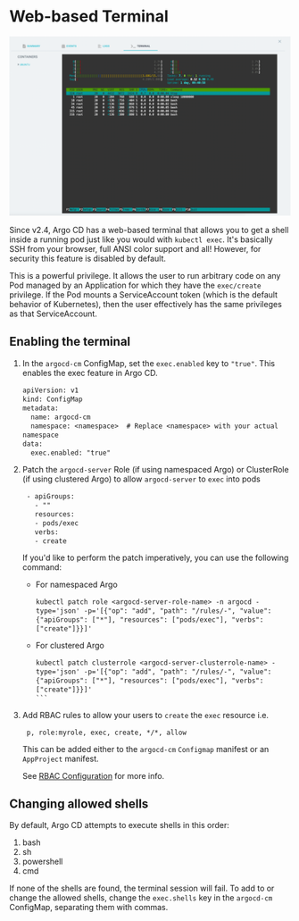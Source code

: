 # Web-based Terminal

![Argo CD Terminal](../assets/terminal.png)

Since v2.4, Argo CD has a web-based terminal that allows you to get a shell inside a running pod just like you would with
`kubectl exec`. It's basically SSH from your browser, full ANSI color support and all! However, for security this feature
is disabled by default.

This is a powerful privilege. It allows the user to run arbitrary code on any Pod managed by an Application for which
they have the `exec/create` privilege. If the Pod mounts a ServiceAccount token (which is the default behavior of 
Kubernetes), then the user effectively has the same privileges as that ServiceAccount.

## Enabling the terminal
<!-- Use indented code blocks for the numbered list to prevent breaking the numbering. See #11590 -->

1. In the `argocd-cm` ConfigMap, set the `exec.enabled` key to `"true"`. This enables the exec feature in Argo CD.

    ```
    apiVersion: v1
    kind: ConfigMap
    metadata:
      name: argocd-cm
      namespace: <namespace>  # Replace <namespace> with your actual namespace
    data:
      exec.enabled: "true"
    ```

2. Patch the `argocd-server` Role (if using namespaced Argo) or ClusterRole (if using clustered Argo) to allow `argocd-server`
to `exec` into pods

        - apiGroups:
          - ""
          resources:
          - pods/exec
          verbs:
          - create
   If you'd like to perform the patch imperatively, you can use the following command:
        
    - For namespaced Argo
         ```
         kubectl patch role <argocd-server-role-name> -n argocd - type='json' -p='[{"op": "add", "path": "/rules/-", "value": {"apiGroups": ["*"], "resources": ["pods/exec"], "verbs": ["create"]}}]'
         ```
    - For clustered Argo
         ````
         kubectl patch clusterrole <argocd-server-clusterrole-name> - type='json' -p='[{"op": "add", "path": "/rules/-", "value": {"apiGroups": ["*"], "resources": ["pods/exec"], "verbs": ["create"]}}]'
         ```

3. Add RBAC rules to allow your users to `create` the `exec` resource i.e. 

        p, role:myrole, exec, create, */*, allow 

    This can be added either to the `argocd-cm` `Configmap` manifest or an `AppProject` manifest.

   See [RBAC Configuration](rbac.md#exec-resource) for more info.

## Changing allowed shells

By default, Argo CD attempts to execute shells in this order:

1. bash
2. sh
3. powershell
4. cmd

If none of the shells are found, the terminal session will fail. To add to or change the allowed shells, change the 
`exec.shells` key in the `argocd-cm` ConfigMap, separating them with commas.
